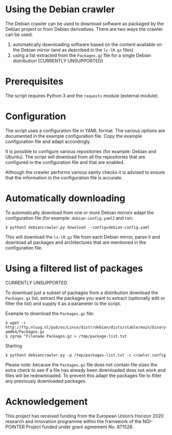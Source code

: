 # Using the Debian crawler

The Debian crawler can be used to download software as packaged by the
Debian project or from Debian derivatives. There are two ways the crawler
can be used:

1. automatically downloading software based on the content available on the Debian mirror (and as described in the `ls-lR.gz` files)
2. using a list extracted from the `Packages.gz` file for a single Debian distribution (CURRENTLY UNSUPPORTED)

# Prerequisites

The script requires Python 3 and the `requests` module (external module).

# Configuration

The script uses a configuration file in YAML format. The various options are
documented in the example configuration file. Copy the example configuration
file and adapt accordingly.

It is possible to configure various repositories (for example: Debian and
Ubuntu). The script will download from all the repositories that are
configured in the configuration file and that are enabled.

Although the crawler performs various sanity checks it is advised to ensure
that the information in the configuration file is accurate.

# Automatically downloading

To automatically download from one or more Debian mirrors adapt the
configuration file (for example: `debian-config.yaml`) and run:

    $ python3 debiancrawler.py download --config=debian-config.yaml

This will download the `ls-lR.gz` file from each Debian mirror, parse it and
download all packages and architectures that are mentioned in the configuration
file.

# Using a filtered list of packages

CURRENTLY UNSUPPORTED

To download just a subset of packages from a distribution download the
`Packages.gz` list, extract the packages you want to extract (optionally edit
or filter the list) and supply it as a parameter to the script.

Example to download the `Packages.gz` file:

    $ wget -c http://ftp.nluug.nl/pub/os/Linux/distr/debian/dists/stable/main/binary-amd64/Packages.gz
    $ zgrep ^Filename Packages.gz > /tmp/package-list.txt

Starting 

    $ python3 debiancrawler.py -p /tmp/packages-list.txt -c crawler.config

Please note: because the `Packages.gz` file does not contain file sizes the extra
check to see if a file has already been downloaded does not work and files will
be redownloaded. To prevent this adapt the packages file to filter any
previously downloaded packages.

# Acknowledgement

This project has received funding from the European Union’s Horizon 2020
research and innovation programme within the framework of the NGI-POINTER
Project funded under grant agreement No. 871528.
